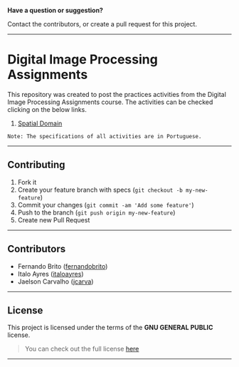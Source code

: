 **Have a question or suggestion?**
																					
Contact the contributors, or create a pull request for this project.

---

# Digital Image Processing Assignments

This repository was created to post the practices activities from the Digital Image Processing Assignments course. The activities can be checked clicking on the below links.

1. [Spatial Domain](https://github.com/jcarva/digital_image_processing_assignments/tree/master/spatial_domain)

```
Note: The specifications of all activities are in Portuguese.
```
---

## Contributing

1. Fork it
2. Create your feature branch with specs (`git checkout -b my-new-feature`)
3. Commit your changes (`git commit -am 'Add some feature'`)
4. Push to the branch (`git push origin my-new-feature`)
5. Create new Pull Request

---

## Contributors

* Fernando Brito ([fernandobrito](https://github.com/fernandobrito))
* Italo Ayres ([italoayres](https://github.com/italoayres))
* Jaelson Carvalho ([jcarva](https://github.com/jcarva))

---

## License

This project is licensed under the terms of the **GNU GENERAL PUBLIC** license.
>You can check out the full license [here](https://github.com/jcarva/digital_image_processing_assignments/tree/master/LICENSE)

---
